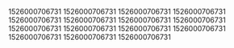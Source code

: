 1526000706731
1526000706731
1526000706731
1526000706731
1526000706731
1526000706731
1526000706731
1526000706731
1526000706731
1526000706731
1526000706731
1526000706731
1526000706731
1526000706731
1526000706731